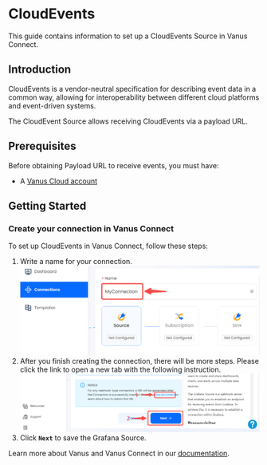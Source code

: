 # CloudEvents

This guide contains information to set up a CloudEvents Source in Vanus Connect.

## Introduction

CloudEvents is a vendor-neutral specification for describing event data in a common way, allowing for interoperability between different cloud platforms and event-driven systems.

The CloudEvent Source allows receiving CloudEvents via a payload URL.

## Prerequisites

Before obtaining Payload URL to receive events, you must have:

- A [Vanus Cloud account](https://cloud.vanus.ai)

## Getting Started

### Create your connection in Vanus Connect

To set up CloudEvents in Vanus Connect, follow these steps:

1.  Write a name for your connection.
![](images/connection.png) 
2. After you finish creating the connection, there will be more steps. Please click the link to open a new tab with the following instruction.
![img.png](images/webhook_setup.png)
3. Click **`Next`** to save the Grafana Source.

Learn more about Vanus and Vanus Connect in our [documentation](https://docs.vanus.ai).
